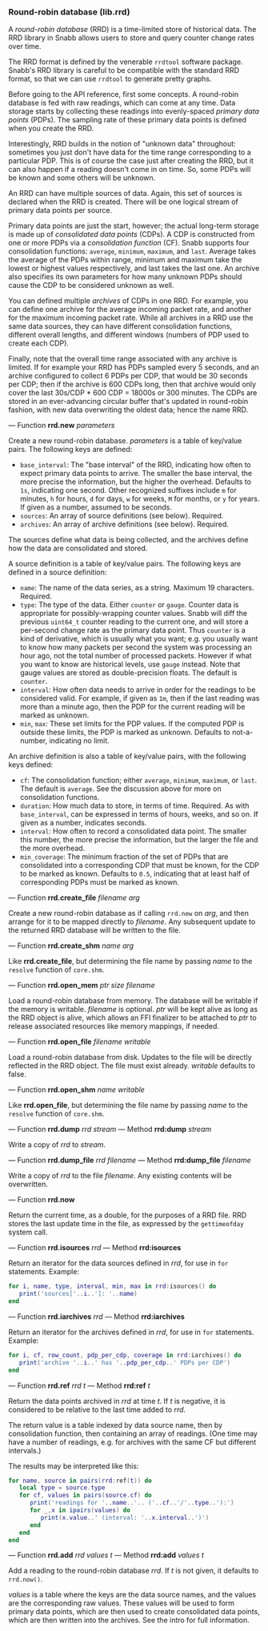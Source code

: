 ### Round-robin database (lib.rrd)

A *round-robin database* (RRD) is a time-limited store of historical
data.  The RRD library in Snabb allows users to store and query counter
change rates over time.

The RRD format is defined by the venerable `rrdtool` software package.
Snabb's RRD library is careful to be compatible with the standard RRD
format, so that we can use `rrdtool` to generate pretty graphs.

Before going to the API reference, first some concepts.  A round-robin
database is fed with raw readings, which can come at any time.  Data
storage starts by collecting these readings into evenly-spaced *primary
data points* (PDPs).  The sampling rate of these primary data points is
defined when you create the RRD.

Interestingly, RRD builds in the notion of "unknown data" throughout:
sometimes you just don't have data for the time range corresponding to a
particular PDP.  This is of course the case just after creating the RRD,
but it can also happen if a reading doesn't come in on time.  So, some
PDPs will be known and some others will be unknown.

An RRD can have multiple sources of data.  Again, this set of sources is
declared when the RRD is created.  There will be one logical stream of
primary data points per source.

Primary data points are just the start, however; the actual long-term
storage is made up of *consolidated data points* (CDPs).  A CDP is
constructed from one or more PDPs via a *consolidation function* (CF).
Snabb supports four consolidation functions: `average`, `minimum`,
`maximum`, and `last`.  Average takes the average of the PDPs within
range, minimum and maximum take the lowest or highest values
respectively, and last takes the last one.  An archive also specifies
its own parameters for how many unknown PDPs should cause the CDP to be
considered unknown as well.

You can defined multiple *archives* of CDPs in one RRD.  For example,
you can define one archive for the average incoming packet rate, and
another for the maximum incoming packet rate.  While all archives in a
RRD use the same data sources, they can have different consolidation
functions, different overall lengths, and different windows (numbers of
PDP used to create each CDP).

Finally, note that the overall time range associated with any archive is
limited.  If for example your RRD has PDPs sampled every 5 seconds, and
an archive configured to collect 6 PDPs per CDP, that would be 30
seconds per CDP; then if the archive is 600 CDPs long, then that archive
would only cover the last 30s/CDP * 600 CDP = 18000s or 300 minutes.
The CDPs are stored in an ever-advancing circular buffer that's updated
in round-robin fashion, with new data overwriting the oldest data; hence
the name RRD.

— Function **rrd.new** *parameters*

Create a new round-robin database.  *parameters* is a table of key/value
pairs.  The following keys are defined:

 * `base_interval`: The "base interval" of the RRD, indicating how often
   to expect primary data points to arrive.  The smaller the base
   interval, the more precise the information, but the higher the
   overhead.  Defaults to `1s`, indicating one second.  Other recognized
   suffixes include `m` for minutes, `h` for hours, `d` for days, `w`
   for weeks, `M` for months, or `y` for years.  If given as a number,
   assumed to be seconds.
 * `sources`: An array of source definitions (see below).  Required.
 * `archives`: An array of archive definitions (see below).  Required.

The sources define what data is being collected, and the archives define
how the data are consolidated and stored.

A source definition is a table of key/value pairs.  The following keys
are defined in a source definition:

 * `name`: The name of the data series, as a string.  Maximum 19
   characters.  Required.
 * `type`: The type of the data.  Either `counter` or `gauge`.  Counter
   data is appropriate for possibly-wrapping counter values.  Snabb will
   diff the previous `uint64_t` counter reading to the current one, and
   will store a per-second change rate as the primary data point.  Thus
   `counter` is a kind of derivative, which is usually what you want;
   e.g. you usually want to know how many packets per second the system
   was processing an hour ago, not the total number of processed
   packets.  However if what you want to know are historical levels, use
   `gauge` instead.  Note that gauge values are stored as
   double-precision floats.  The default is `counter`.
 * `interval`: How often data needs to arrive in order for the readings
   to be considered valid.  For example, if given as `1m`, then if the
   last reading was more than a minute ago, then the PDP for the current
   reading will be marked as unknown.
 * `min`, `max`: These set limits for the PDP values.  If the computed
   PDP is outside these limits, the PDP is marked as unknown.  Defaults
   to not-a-number, indicating no limit.

An archive definition is also a table of key/value pairs, with the
following keys defined:

 * `cf`: The consolidation function; either `average`, `minimum`,
   `maximum`, or `last`.  The default is `average`.  See the discussion
   above for more on consolidation functions.
 * `duration`: How much data to store, in terms of time.  Required.
   As with `base_interval`, can be expressed in terms of hours, weeks,
   and so on.  If given as a number, indicates seconds.
 * `interval`: How often to record a consolidated data point.  The
   smaller this number, the more precise the information, but the larger
   the file and the more overhead.
 * `min_coverage`: The minimum fraction of the set of PDPs that are
   consolidated into a corresponding CDP that must be known, for the CDP
   to be marked as known.  Defaults to `0.5`, indicating that at least
   half of corresponding PDPs must be marked as known.

— Function **rrd.create_file** *filename* *arg*

Create a new round-robin database as if calling `rrd.new` on *arg*, and
then arrange for it to be mapped directly to *filename*.  Any subsequent
update to the returned RRD database will be written to the file.

— Function **rrd.create_shm** *name* *arg*

Like **rrd.create_file**, but determining the file name by passing
*name* to the `resolve` function of `core.shm`.

— Function **rrd.open_mem** *ptr* *size* *filename*

Load a round-robin database from memory.  The database will be writable
if the memory is writable.  *filename* is optional.  *ptr* will be kept
alive as long as the RRD object is alive, which allows an FFI finalizer
to be attached to *ptr* to release associated resources like memory
mappings, if needed.

— Function **rrd.open_file** *filename* *writable*

Load a round-robin database from disk.  Updates to the file will be
directly reflected in the RRD object.  The file must exist already.
*writable* defaults to false.

— Function **rrd.open_shm** *name* *writable*

Like **rrd.open_file**, but determining the file name by passing
*name* to the `resolve` function of `core.shm`.

— Function **rrd.dump** *rrd* *stream*
— Method **rrd:dump** *stream*

Write a copy of *rrd* to *stream*.

— Function **rrd.dump_file** *rrd* *filename*
— Method **rrd:dump_file** *filename*

Write a copy of *rrd* to the file *filename*.  Any existing contents
will be overwritten.

— Function **rrd.now**

Return the current time, as a double, for the purposes of a RRD file.
RRD stores the last update time in the file, as expressed by the
`gettimeofday` system call.

— Function **rrd.isources** *rrd*
— Method **rrd:isources**

Return an iterator for the data sources defined in *rrd*, for use in
`for` statements.  Example:

```lua
for i, name, type, interval, min, max in rrd:isources() do
   print('sources['..i..']: '..name)
end
```

— Function **rrd.iarchives** *rrd*
— Method **rrd:iarchives**

Return an iterator for the archives defined in *rrd*, for use in `for`
statements.  Example:

```lua
for i, cf, row_count, pdp_per_cdp, coverage in rrd:iarchives() do
   print('archive '..i..' has '..pdp_per_cdp..' PDPs per CDP')
end
```

— Function **rrd.ref** *rrd* *t*
— Method **rrd:ref** *t*

Return the data points archived in *rrd* at time *t*.  If *t* is
negative, it is considered to be relative to the last time added to
*rrd*.

The return value is a table indexed by data source name, then by
consolidation function, then containing an array of readings.  (One time
may have a number of readings, e.g. for archives with the same CF but
different intervals.)

The results may be interpreted like this:

```lua
for name, source in pairs(rrd:ref(t)) do
   local type = source.type
   for cf, values in pairs(source.cf) do
      print('readings for '..name..'.. ('..cf..'/'..type..'):')
      for _,x in ipairs(values) do
         print(x.value..' (interval: '..x.interval..')')
      end
   end
end
```

— Function **rrd.add** *rrd* *values* *t*
— Method **rrd:add** *values* *t*

Add a reading to the round-robin database *rrd*.  If *t* is not given,
it defaults to `rrd.now()`.

*values* is a table where the keys are the data source names, and the
values are the corresponding raw values.  These values will be used to
form primary data points, which are then used to create consolidated
data points, which are then written into the archives.  See the intro
for full information.
